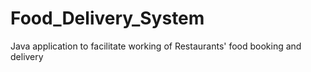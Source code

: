 # Food_Delivery_System
Java application to facilitate working of Restaurants' food booking and delivery

